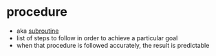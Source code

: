 # procedure
- aka [subroutine](subroutine)
- list of steps to follow in order to achieve a particular goal
- when that procedure is followed accurately, the result is predictable
